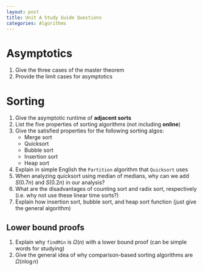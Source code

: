 ```yaml
---
layout: post
title: Unit A Study Guide Questions
categories: Algorithms
---
```


# Asymptotics

1. Give the three cases of the master theorem
2. Provide the limit cases for asymptotics

# Sorting

1. Give the asymptotic runtime of **adjacent sorts**
2. List the five properties of sorting algorithms (not including **online**)
3. Give the satisfied properties for the following sorting algos:
   - Merge sort
   - Quicksort
   - Bubble sort
   - Insertion sort
   - Heap sort
4. Explain in simple English the `Partition` algorithm that `Quicksort` uses
5. When analyzing quicksort using median of medians, why can we add $S(0.7n)$ and $S(0.2n)$ in our analysis?
6. What are the disadvantages of counting sort and radix sort, respectively (i.e. why not use these linear time sorts?)
7. Explain how insertion sort, bubble sort, and heap sort function (just give the general algorithm)

## Lower bound proofs

1. Explain why `findMin` is $\Omega(n)$ with a lower bound proof (can be simple words for studying)
2. Give the general idea of why comparison-based sorting algorithms are $\Omega(n \log n)$
